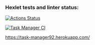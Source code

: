 ### Hexlet tests and linter status:
[![Actions Status](https://github.com/Maksyliator/php-project-lvl4/workflows/hexlet-check/badge.svg)](https://github.com/Maksyliator/php-project-lvl4/actions)


[![Task Manager CI](https://github.com/Maksyliator/php-project-lvl4/actions/workflows/task-manager.yml/badge.svg)](https://github.com/Maksyliator/php-project-lvl4/actions/workflows/task-manager.yml)

https://task-manager92.herokuapp.com/ 
